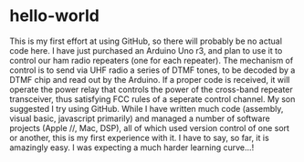 # hello-world
This is my first effort at using GitHub, so there will probably be no actual code here.
I have just purchased an Arduino Uno r3, and plan to use it to control our ham radio repeaters (one for each repeater).  The mechanism of control is to send via UHF radio a series of DTMF tones, to be decoded by a DTMF chip and read out by the Arduino.  If a proper code is received, it will operate the power relay that controls the power of the cross-band repeater transceiver, thus satisfying FCC rules of a seperate control channel.  My son suggested I try using GitHub.  While I have written much code (assembly, visual basic, javascript primarily) and managed a number of software projects (Apple //, Mac, DSP), all of which used version control of one sort or another, this is my first experience with it.
I have to say, so far, it is amazingly easy.  I was expecting a much harder learning curve...!
